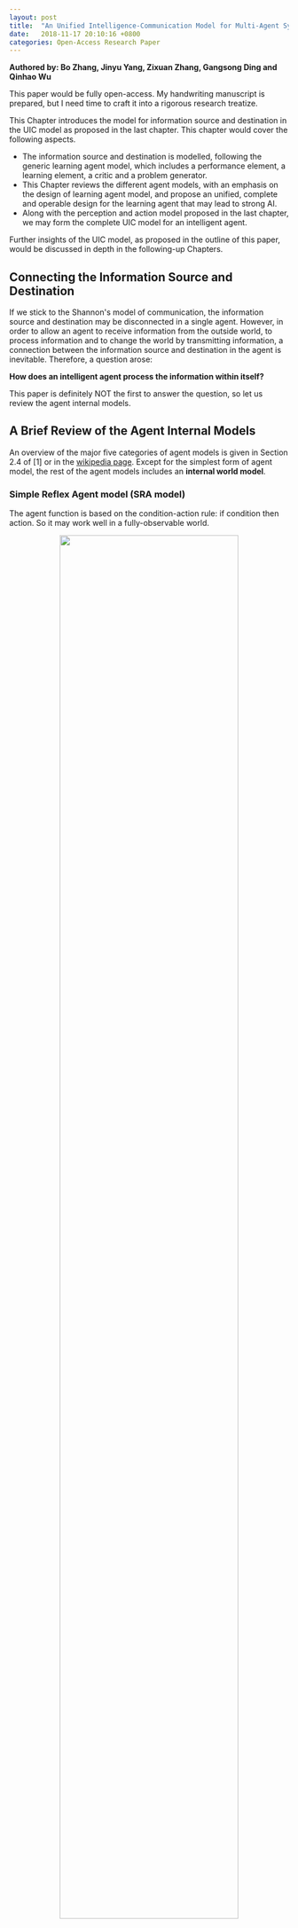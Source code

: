 ```yaml
---
layout: post
title:  "An Unified Intelligence-Communication Model for Multi-Agent System: Overview and Case Studies -- Chapter Two:  Modelling the Information Source and Destination in the Agent"
date:   2018-11-17 20:10:16 +0800
categories: Open-Access Research Paper
---
```

**Authored by: Bo Zhang, Jinyu Yang, Zixuan Zhang, Gangsong Ding and Qinhao Wu**

This paper would be fully open-access. My handwriting manuscript is prepared, but I need time to craft it into a rigorous research treatize. 

This Chapter introduces the model for information source and destination in the UIC model as proposed in the last chapter. This chapter would cover the following aspects.
+ The information source and destination is modelled, following the generic learning agent model, which includes a performance element, a learning element, a critic and a problem generator. 
+ This Chapter reviews the different agent models, with an emphasis on the design of learning agent model, and propose an unified, complete and operable design for the learning agent that may lead to strong AI. 
+ Along with the perception and action model proposed in the last chapter, we may form the complete UIC model for an intelligent agent.   

Further insights of the UIC model, as proposed in the outline of this paper, would be discussed in depth in the following-up Chapters. 

## Connecting the Information Source and Destination
If we stick to the Shannon's model of communication, the information source and destination may be disconnected in a single agent. However, in order to allow an agent to receive information from the outside world, to process information and to change the world by transmitting information, a connection between the information source and destination in the agent is inevitable. Therefore, a question arose:

**How does an intelligent agent process the information within itself?**

This paper is definitely NOT the first to answer the question, so let us review the agent internal models.

## A Brief Review of the Agent Internal Models
An overview of the major five categories of agent models is given in Section 2.4 of [1] or in the [wikipedia page](https://en.wikipedia.org/wiki/Intelligent_agent). Except for the simplest form of agent model, the rest of the agent models includes an **internal world model**. 

### Simple Reflex Agent model (SRA model)
The agent function is based on the condition-action rule: if condition then action. So it may work well in a fully-observable world.
<div align="center">
<img src="/assets/images/1_Simple_reflex_agent.png" width="80%" height="80%" />
<br/>
Figure 2. Simple Reflex Agent model (SRA model)[1]
</div>

### Model-based, Reflex Agent model (MRA model)
A **world model** is introduced to maintain some kind of structure, which describes the part of the world which cannot be observed.

<div align="center">
<img src="/assets/images/2_Model_based_reflex_agent.png" width="80%" height="80%" />
<br/>
Figure 2. Model-based, Reflex Agent model (MRA model)[1]
</div>

### Model-based, Goal-Based Agent model (MGA model)
**Goal information** is introduced to describe desirable situations and allow an agent to choose among multiple possibilities, selecting the one which reaches a goal state. In the complex adatptive system [2], Holland proposed to incorporates co-existence of multiple micro SRA agents in an agent, and allowing the agent to select action sequences[2]. 

<div align="center">
<img src="/assets/images/3_Model_based_goal_based_agent.png" width="80%" height="80%" />
<br/>
Figure 3. Model-based, Goal-Based Agent model (MGA model)[1]
</div>

### Model-based, Utility-Based Agent model (MUA model)
**Utility function** is introduced to measure the space spanning from the goal state and the non-goal state. 

<div align="center">
<img src="/assets/images/4_Model_based_utility_based.png" width="80%" height="80%" />
<br/>
Figure 4. Model-based, Utility-Based Agent model (MUA model)[1]
</div>

### Learning Agent model (LA model) 
Afore-mentioned agent models are **static**, as they do not explain how an agent may **learn and evolve**. Therefore, the LA model is quite different by introducing four conceptual components: 
+ A **performance element** to select external actions, which is equivalent to a static agent model that percepts from the world and decides external actions.
+ A **learning element** to make improvements by changing the performance element and gathering knowledge from the performance element. 
+ A **critic** to enable feedback on how the agent is doing and how the performance element may be modified to do better.
+ A **problem generator** to select actions leading to new and informative experiences.

<div align="center">
<img src="/assets/images/5_IntelligentAgent-Learning.png" width="80%" height="80%" />
<br/>
Figure 5. Learning Agent model (LA model) [1]
</div>

### Rethink the Learning Agent Model with an Internal World Model (WM)
Although it is not pointed out explicitly in [1], the learning agent model may include a world model in its performance element. Therefore, the learning element may change the world model. 

**If the design principle of the learning agent model is accepted (why NOT if we have not come up with a more reasonable model)**, then the problem of designing an intelligent agent may be further decomposed as follows:
+ **Performance Element Design**: What is inside the performance element and what is a WM looks like?
+ **Learning Element and Critic Design**: How to gather knowledge and improve performance based on the feedback provided by the critic in a complex dyanmic world? Also, how to update the WM and rest of Performance Element? 
+ **Problem Generator Design**: How to find a GOOD tradeoff between short-term and long-term reward in a changing world?  

The answers to the above four questions may lead to the design principles of **Strong Artificial Intelligence**. Therefore, the answers to these questions are so attractive and many pioneering thoughts (NOT solutions) have been proposed to light our way. 

#### Agent Model in Complex Adaptive Systems
Professor Holland H. John is the pioneer of Complex Adaptive System Theory. In his 1995 treatize [2], Holland proposed the following works:
+ **Performance Element Design**: Holland proposed the design of the **performance system**, which has an input from sensors, an output to the acutators, while the performance element is a collection of interactive micro-agents based on IF-THEN rules.  
+ **Learning Element and Critic Design**: A **credit assignment** mechanism was proposed to allow multiple micro-agents to compete with each other. The micro-agent with higher reward from the critic is given a larger credit, hence improving performance of the agent. 
+ **Problem Generator Design**: A **rule discovery** mechanism was proposed based on the genetic algorithm, which was also invented by Holland.  

#### Agent Model with Commonsense Thinking
In [4], Professor Marvin Minsky proposed to model a (human) brain into a collection of **resources**, which may be activated by different **emotion states**. The thinking activities may be broken down into a series of six-layered actions: instinctive reactions, learned reactions, deliberate thinking, reflective thinking, self-reflective thinking and self-conscious reflection. **Higher-level thinking is built upon the ones below, and the lowest instinctive reaction level is driven by If-Do rules.**

Specifically, we may re-organize Minsky's thoughts as follows:
+ **Performance Element Design**: The instinctive reactions may be modelled as IF-DO rules, which are equivalent to Holland's IF-THEN rules. 
+ **Learning Element and Critic Design**: The higher-layer actions are built upon instinctive reactions. **Minsky emphasized the limitation of IF-THEN rules because the scalability of directly using IF-THEN rules for describing the complex world is infeasible, therefore, representations, evaluations and manipulations of higher-level abstraction is required.** It should be noted that Holland also dived much deeper later on following the same rule of agent model, introducing the concept of **dyanmic finitely generated systems** for modelling complex interactions between agents [3]. 
+ **Problem Generator Design**: The layers higher than deliberate thinking motivate an agent to criticize the reactive actions and explore un-explored world.  

#### Self-Supervised Learning Agent Model
Very recently, Professor Yann Lecun proposed an agent model based on the concept of **Self-Supervised Learning** with both a **deep structure** and **a world Model**[5]. The agent may do reasoning by combining predicting and planning with the aid of model-based deep reinforcement learning. Specifically, Lecun considered the following strategies:
+ **Performance Element Design**: A world model is needed, accumulating background knowledge about how the world works and perhaps include common sense. Deep (artificial neural) networks may model complex interactions with the aid of non-linear transformations within a manageable scale.
+ **Learning Element and Critic Design**: Latent-variable forward models is proposed for planning and learning policies, but it is also far from a complete solution.
+ **Problem Generator Design**: It seems Lecun did not consider it for the moment.  

<div align="center">
<img src="/assets/images/Agent-with-World-Model.png" width="80%" height="80%" />
<br/>
Figure 6. LeCun's Agent Model with an Internal World Model[5]
</div>

### Unifying the Learning Agent Models
The models proposed by Holland[2][3], Minsky[4] and Lecun[5] may approach the design of a learning agent model for strong AI from different perspective and different emphases. With some non-difficult manipulation of their models, the performance element, learning element and critic design for an unified intelligent agent model may be proposed as follows: 
+ **Performance Element Design: An aggregation of micro-agents described by simple reactive rules**.
+ **Learning Element and Critic Design: A collection of action modules for building, manipulating and evaluating higher-level (likely to be non-linear) representation of micro-agents' behaviours**.

However, it is not apparant to come up with a concrete and operable design for the **Problem Generator Design** yet. Here, we try to solve the problem based on the following basic understandings: 
+ Non-Complete Representation as Motives: Even though an agent have non-linear basis/generators for representing very complex interactions in the world, we may still face up to non-complete representations, with limited resources. Therefore, the agent may adopt a sub-optimal (or an action that cannot be proved optimal with limited resource) in the world.
+ Multiple-Trial in the World Model: Though the agent cannot find the optimal actions, the agent may come up with a set of sub-optimal candidate actions, where the size of the set is limited based on available resources. After taking previous actions in the world, these candidate actions could be tested within the updated world model.

Based on the above insights, we may propose a operable pathway to the problem generators for strong AI.
+ **Problem Generator Design: A set of modules to evaluate non-complete representation of complex action-reward interactions, to generate candidate action set, and to trigger reflective actions in the world model.**

### Short Conclusions
In this chapter, we review the different agent models, with an emphasis on the learning agent model design, and propose an unified, complete and operable design for the learning agent. Along with the perception and action model proposed in the last chapter, we may form the complete UIC model for an intelligent agent. 

In the next chapter, we would use the built UIC model to unify models for an agent and multi-Agent systems. 

### References
[1] Russell, Stuart J. and Peter Norvig. Artificial intelligence: a modern approach. Pearson Education Limited, 2011.

[2] Holland, John H . Hidden Order: How Adaptation Builds Complexity. Leonardo, 1995.

[3] Holland, John H . Signals and boundaries : building blocks for complex adaptive systems. MIT Press, 2014.

[4] Minsky M. The Emotion Machine: Commonsense Thinking, Artificial Intelligence, and the Future of the Human Mind[M]. SIMON & SCHUSTER, 2007.

[5] Yann LeCun. Learning World Models: the Next Step towards AI. IJCAI KeyNote Speech, 2018.


<div id="gitmentContainer">
</div>
<link rel="stylesheet" href="https://jjeejj.github.io/css/gitment.css">

<script src="https://jjeejj.github.io/js/gitment.js"></script>
<script>

var gitment = new Gitment({
    
id: '<%= page.date %>',
owner: 'uicm-mas',
    
repo: 'uicm-mas.github.io',
    
oauth: {
        client_id: '1b244c25e58a3bf45ece',
        
client_secret: '49fae86caef4f920db2a064176bd237a03c5ae3e',
   
 },

});

gitment.render('gitmentContainer');

</script>


